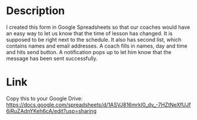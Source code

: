 # Description
I created this form in Google Spreadsheets so that our coaches would have an easy way to let us know that the time of lesson has changed. It is supposed to be right next to the schedule. It also has second list, which contains names and email addresses. A coach fills in names, day and time and hits send button. A notification pops up to let him know that the message has been sent successfully.
# Link
Copy this to your Google Drive:
https://docs.google.com/spreadsheets/d/1ASVJ816mrkI0_dv_-7HZtNeXfUJf6iRuZAdnYKeh6cA/edit?usp=sharing
